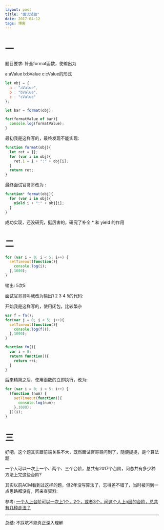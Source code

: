 ```yaml
---
layout: post
title: "面试总结"
date: 2017-04-12
tags: 博客
---
```


# 一

题目要求:
补全format函数，使输出为

a:aValue b:bValue c:cValue的形式

```javascript
let obj = {
  a : "aValue",
  b : "bValue",
  c : "cValue"
};

let bar = format(obj);

for(formatValue of bar){
  console.log(formatValue);
}
```

最初我是这样写的，最终发现不能实现:

```javascript
function format(obj){
  let ret = {};
  for (var i in obj){
    ret.i = i + ":" + obj[i];
  }
  return ret;
}
```

最终面试官哥哥改为 :

```javascript
function* format(obj){
  for (var i in obj){
    yield i + ":" + obj[i];
  }
}
```

成功实现，还没研究，挺厉害的，研究了补全 * 和 yield 的作用



# 二

```javascript
for (var i = 0; i < 5; i++) {
  setTimeout(function(){
    console.log(i);
  },1000);
}
```

输出: 5次5

面试官哥哥叫我改为输出1 2 3 4 5的代码:

开始我是这样写的，使用闭包，比较繁杂

```javascript
var f = fn();
for(var j = 0; j < 5; j++){
  setTimeout(function(){
    console.log(f());
  },1000);
}

function fn(){
  var i = 0;
  return function(){
    return ++i;
  }
}
```

后来精简之后，使用函数的立即执行，改为:

```JavaScript
for (var i = 0; i < 5; i++) {
  (function (num) {
    setTimeout(function(){
      console.log(num);
    },1000);
  })(i);
}
```


#  三

好吧，这个题其实跟前端关系不大，既然面试官哥哥问到了，随便提提，是个算法题:

一个人可以一次上一个、两个、三个台阶，总共有2017个台阶，问总共有多少种方法上完这些台阶?

其实以前ACM看到过这样的题，但2年没写算法了，忘得差不错了，当时被问到一点思路都没有，回来查资料:

参考: [一个人上台阶可以一次上1个，2个，或者3个，问这个人上n层的台阶，总共有几种走法？](http://blog.sina.com.cn/s/blog_6dc9e4cf0100uwv7.html) 

------

总结: 不踩坑不能真正深入理解